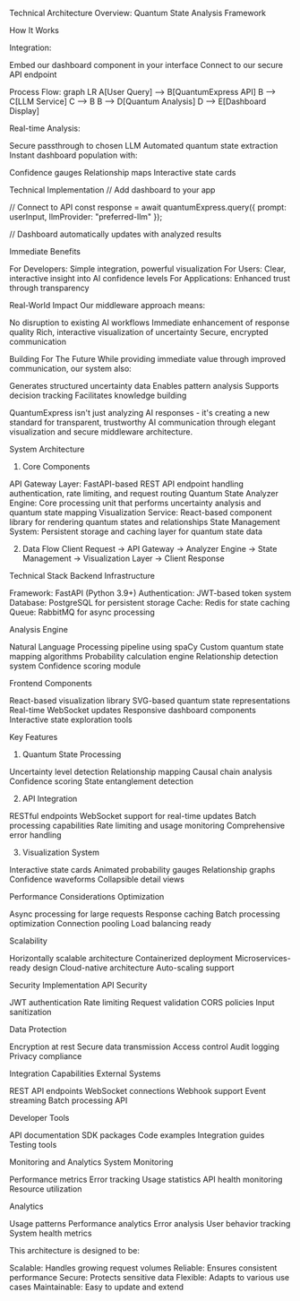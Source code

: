 Technical Architecture Overview: Quantum State Analysis Framework

How It Works


Integration:

Embed our dashboard component in your interface
Connect to our secure API endpoint



Process Flow:
graph LR
A[User Query] --> B[QuantumExpress API]
B --> C[LLM Service]
C --> B
B --> D[Quantum Analysis]
D --> E[Dashboard Display]



Real-time Analysis:

Secure passthrough to chosen LLM
Automated quantum state extraction
Instant dashboard population with:

Confidence gauges
Relationship maps
Interactive state cards





Technical Implementation
// Add dashboard to your app
<QuantumExpressDashboard />

// Connect to API
const response = await quantumExpress.query({
  prompt: userInput,
  llmProvider: "preferred-llm"
});

// Dashboard automatically updates with analyzed results

Immediate Benefits

For Developers: Simple integration, powerful visualization
For Users: Clear, interactive insight into AI confidence levels
For Applications: Enhanced trust through transparency

Real-World Impact
Our middleware approach means:

No disruption to existing AI workflows
Immediate enhancement of response quality
Rich, interactive visualization of uncertainty
Secure, encrypted communication

Building For The Future
While providing immediate value through improved communication, our system also:

Generates structured uncertainty data
Enables pattern analysis
Supports decision tracking
Facilitates knowledge building

QuantumExpress isn't just analyzing AI responses - it's creating a new standard for transparent, trustworthy AI communication through elegant visualization and secure middleware architecture.



System Architecture

1. Core Components

API Gateway Layer: FastAPI-based REST API endpoint handling authentication, rate limiting, and request routing
Quantum State Analyzer Engine: Core processing unit that performs uncertainty analysis and quantum state mapping
Visualization Service: React-based component library for rendering quantum states and relationships
State Management System: Persistent storage and caching layer for quantum state data

2. Data Flow
Client Request → API Gateway → Analyzer Engine → State Management → Visualization Layer → Client Response

Technical Stack
Backend Infrastructure

Framework: FastAPI (Python 3.9+)
Authentication: JWT-based token system
Database: PostgreSQL for persistent storage
Cache: Redis for state caching
Queue: RabbitMQ for async processing

Analysis Engine

Natural Language Processing pipeline using spaCy
Custom quantum state mapping algorithms
Probability calculation engine
Relationship detection system
Confidence scoring module

Frontend Components

React-based visualization library
SVG-based quantum state representations
Real-time WebSocket updates
Responsive dashboard components
Interactive state exploration tools

Key Features
1. Quantum State Processing

Uncertainty level detection
Relationship mapping
Causal chain analysis
Confidence scoring
State entanglement detection

2. API Integration

RESTful endpoints
WebSocket support for real-time updates
Batch processing capabilities
Rate limiting and usage monitoring
Comprehensive error handling

3. Visualization System

Interactive state cards
Animated probability gauges
Relationship graphs
Confidence waveforms
Collapsible detail views

Performance Considerations
Optimization

Async processing for large requests
Response caching
Batch processing optimization
Connection pooling
Load balancing ready

Scalability

Horizontally scalable architecture
Containerized deployment
Microservices-ready design
Cloud-native architecture
Auto-scaling support

Security Implementation
API Security

JWT authentication
Rate limiting
Request validation
CORS policies
Input sanitization

Data Protection

Encryption at rest
Secure data transmission
Access control
Audit logging
Privacy compliance

Integration Capabilities
External Systems

REST API endpoints
WebSocket connections
Webhook support
Event streaming
Batch processing API

Developer Tools

API documentation
SDK packages
Code examples
Integration guides
Testing tools

Monitoring and Analytics
System Monitoring

Performance metrics
Error tracking
Usage statistics
API health monitoring
Resource utilization

Analytics

Usage patterns
Performance analytics
Error analysis
User behavior tracking
System health metrics

This architecture is designed to be:

Scalable: Handles growing request volumes
Reliable: Ensures consistent performance
Secure: Protects sensitive data
Flexible: Adapts to various use cases
Maintainable: Easy to update and extend


